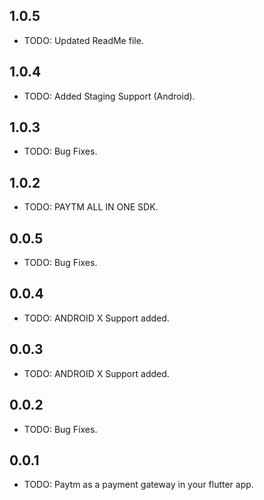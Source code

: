 ## 1.0.5

* TODO: Updated ReadMe file.

## 1.0.4

* TODO: Added Staging Support (Android).

## 1.0.3

* TODO: Bug Fixes.

## 1.0.2

* TODO: PAYTM ALL IN ONE SDK.

## 0.0.5

* TODO: Bug Fixes.

## 0.0.4

* TODO: ANDROID X Support added.

## 0.0.3

* TODO: ANDROID X Support added.

## 0.0.2

* TODO: Bug Fixes.

## 0.0.1

* TODO: Paytm as a payment gateway in your flutter app.
